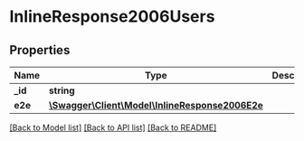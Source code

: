 # InlineResponse2006Users

## Properties
Name | Type | Description | Notes
------------ | ------------- | ------------- | -------------
**_id** | **string** |  | [optional] 
**e2e** | [**\Swagger\Client\Model\InlineResponse2006E2e**](InlineResponse2006E2e.md) |  | [optional] 

[[Back to Model list]](../../README.md#documentation-for-models) [[Back to API list]](../../README.md#documentation-for-api-endpoints) [[Back to README]](../../README.md)


